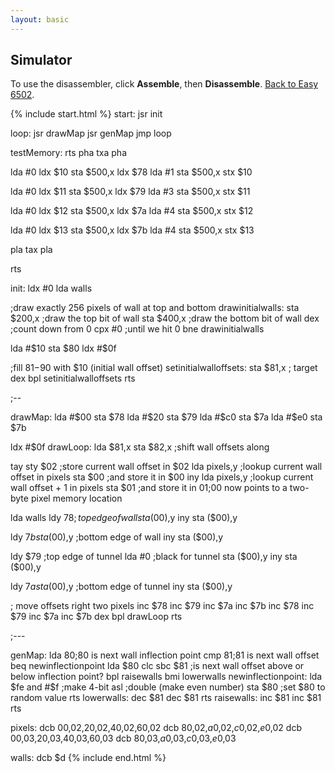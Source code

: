 ```yaml
---
layout: basic
---
```


<h2>Simulator</h2>

To use the disassembler, click **Assemble**, then **Disassemble**. [Back to Easy 6502](index.markdown).

{% include start.html %}
start:
  jsr init

loop:
  jsr drawMap
  jsr genMap
  jmp loop

testMemory:
  rts
  pha
  txa
  pha

  lda #0
  ldx $10
  sta $500,x
  ldx $78
  lda #1
  sta $500,x
  stx $10

  lda #0
  ldx $11
  sta $500,x
  ldx $79
  lda #3
  sta $500,x
  stx $11

  lda #0
  ldx $12
  sta $500,x
  ldx $7a
  lda #4
  sta $500,x
  stx $12

  lda #0
  ldx $13
  sta $500,x
  ldx $7b
  lda #4
  sta $500,x
  stx $13

  pla
  tax
  pla

  rts

init:
  ldx #0
  lda walls

;draw exactly 256 pixels of wall at top and bottom
drawinitialwalls:
  sta $200,x ;draw the top bit of wall
  sta $400,x ;draw the bottom bit of wall
  dex        ;count down from 0
  cpx #0     ;until we hit 0
  bne drawinitialwalls

  lda #$10
  sta $80
  ldx #$0f

;fill $81-$90 with $10 (initial wall offset)
setinitialwalloffsets:
  sta $81,x  ; target
  dex
  bpl setinitialwalloffsets
  rts

;--

drawMap:
  lda #$00
  sta $78
  lda #$20
  sta $79
  lda #$c0
  sta $7a
  lda #$e0
  sta $7b

  ldx #$0f
drawLoop:
  lda $81,x
  sta $82,x ;shift wall offsets along

  tay
  sty $02      ;store current wall offset in $02
  lda pixels,y ;lookup current wall offset in pixels
  sta $00      ;and store it in $00
  iny
  lda pixels,y ;lookup current wall offset + 1 in pixels
  sta $01      ;and store it in $01
               ;$00 now points to a two-byte pixel memory location

  lda walls
  ldy $78      ;top edge of wall
  sta ($00),y
  iny
  sta ($00),y

  ldy $7b
  sta ($00),y ;bottom edge of wall
  iny
  sta ($00),y

  ldy $79     ;top edge of tunnel
  lda #0      ;black for tunnel
  sta ($00),y
  iny
  sta ($00),y

  ldy $7a
  sta ($00),y ;bottom edge of tunnel
  iny
  sta ($00),y

  ; move offsets right two pixels
  inc $78
  inc $79
  inc $7a
  inc $7b
  inc $78
  inc $79
  inc $7a
  inc $7b
  dex
  bpl drawLoop
  rts

;---

genMap:
  lda $80 ;$80 is next wall inflection point
  cmp $81 ;$81 is next wall offset
  beq newinflectionpoint
  lda $80
  clc
  sbc $81 ;is next wall offset above or below inflection point?
  bpl raisewalls
  bmi lowerwalls
newinflectionpoint:
  lda $fe
  and #$f ;make 4-bit
  asl     ;double (make even number)
  sta $80 ;set $80 to random value
  rts
lowerwalls:
  dec $81
  dec $81
  rts
raisewalls:
  inc $81
  inc $81
  rts

pixels:
  dcb $00,$02,$20,$02,$40,$02,$60,$02
  dcb $80,$02,$a0,$02,$c0,$02,$e0,$02
  dcb $00,$03,$20,$03,$40,$03,$60,$03
  dcb $80,$03,$a0,$03,$c0,$03,$e0,$03

walls:
  dcb $d
{% include end.html %}
